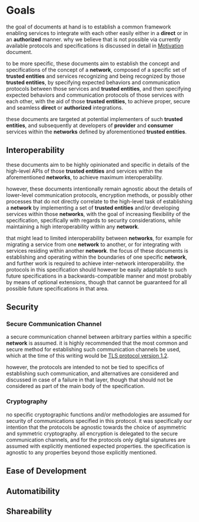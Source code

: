 # Goals

the goal of documents at hand is to establish a common framework enabling services to integrate with each other easily
either in a **direct** or in an **authorized** manner. why we believe that is not possible via currently available protocols
and specifications is discussed in detail in [Motivation](MOTIVATION.md) document.

to be more specific, these documents aim to establish the concept and specifications of the concept of a
**network**, composed of a specific set of **trusted entities** and services recognizing and being
recognized by those **trusted entities**, by specifying expected behaviors and communication protocols
between those services and **trusted entities**, and then specifying expected behaviors and communication
protocols of those services with each other, with the aid of those **trusted entities**, to achieve proper,
secure and seamless **direct** or **authorized** integrations.

these documents are targeted at potential implementers of such **trusted entities**, and subsequently
at developers of **provider** and **consumer** services within the **networks** defined by aforementioned
**trusted entities**.

## Interoperability

these documents aim to be highly opinionated and specific in details of the high-level APIs of those
**trusted entities** and services within the aforementioned **networks**, to achieve
maximum interoperability.

however, these documents intentionally remain agnostic about the details of lower-level communication
protocols, encryption methods, or possibly other processes that do not directly correlate to the high-level
task of establishing a **network** by implementing a set of **trusted entities** and/or developing services
within those **networks**, with the goal of increasing flexibility of the specification, specifically with
regards to security considerations, while maintaining a high interoperability within any **network**.

that might lead to limited interoperability between **networks**, for example for migrating a service
from one **network** to another, or for integrating with services residing within another **network**.
the focus of these documents is establishing and operating within the boundaries of one specific
**network**, and further work is required to achieve inter-network interoperability. the protocols in this
specification should however be easily adaptable to such future specifications in a backwards-compatible
manner and most probably by means of optional extensions, though that cannot be guaranteed for all possible
future specifications in that area.

## Security

### Secure Communication Channel

a secure communication channel between arbitrary parties within a specific **network** is assumed.
it is highly recommended that the most common and secure method for establishing such communication channels
be used, which at the time of this writing would be
[TLS protocol version 1.2](https://tools.ietf.org/html/rfc5246).

however, the protocols are intended to not be tied to specifics of establishing such communication,
and alternatives are considered and discussed in case of a failure in that layer, though that
should not be considered as part of the main body of the specification.

### Cryptography

no specific cryptographic functions and/or methodologies are assumed for security of communications
specified in this protocol. it was specifically our intention that the protocols be agnostic towards
the choice of asymmetric and symmetric cryptography. all encryption is delegated to the secure communication
channels, and for the protocols only digital signatures are assumed with explicitly mentioned
expected properties. the specification is agnostic to any properties beyond those explicitly mentioned.


## Ease of Development

## Automatibility

## Shareability

